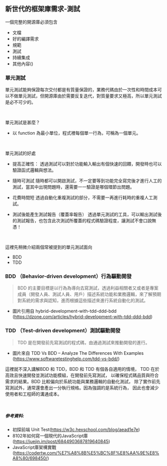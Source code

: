 ## 新世代的框架庫需求-測試
一個完整的開源庫必須包含
* 文檔
* 好的編譯需求
* 規範
* 測試
* 持續集成
* 其他內容()


### 單元測試
單元測試能夠保證每次交付都是有質量保證的，業務代碼由於一次性和時間成本可以不做單元測試，但開源庫由於需要反复迭代，對質量要求又極高，所以單元測試是必不可少的。


</br>

單元測試是甚麼？
- 以 function 為最小單位，程式裡每個單一行為，可稱為一個單元。

</br>

單元測試的好處
- 提高正確性：
透過測試可以對於功能輸入輸出有個快速的回饋，開發時也可以驗證函式邏輯與想法。

- 隨時可測試
隨時都可以開啟測試，不一定要等到功能完全寫完後才進行人工的測試，當其中出現問題時，還需要一一驗證是哪個環節出問題。

- 花費時間短
透過自動化重複測試的部分，不需要一再進行耗時的重複人工測試。

- 測試後能產生測試報告（覆蓋率報告）
透過單元測試的工具，可以輸出測試後的測試報告，也包含此次測試所覆蓋的程式碼驗證程度，讓測試不會口說無憑！

</br>

這裡先稍微介紹兩個常被提到的單元測試面向

- BDD
- TDD 

### BDD （Behavior-driven development）行為驅動開發
> BDD 的主要目標是以行為為導向去寫測試，透過利益相關者又或者是專案成員（開發人員、測試人員、用戶）描述系統功能和業務邏輯，來了解預期對系統的需求與認知，進而根據這些描述來進行系統自動化的測試。

- 圖片引用自 hybrid-development-with-tdd-ddd-bdd (https://dzone.com/articles/hybrid-development-with-tdd-ddd-bdd)

### TDD （Test-driven development）測試驅動開發
> TDD 是在開發前先寫測試的程式碼，由通過測試來推動開發的進行。

- 圖片來自 TDD Vs BDD – Analyze The Differences With Examples (https://www.softwaretestinghelp.com/tdd-vs-bdd/)

這裡就不深入講解BDD 和 TDD，BDD 和 TDD 有個各自適用的情境，
TDD 在於高效且快速開發並測試功能模組，在開發前先寫測試，
以確保程式碼品質與符合需求的結果。BDD 比較偏向於系統功能與業務邏輯的自動化測試，
除了實作前先寫測試外，通常還會產出一分執行規格。因為強調的是系統行為，
因此也會減少使用者和工程師的溝通成本。

</br>




##### 參考資料: 
- 初探前端 Unit Test(https://w3c.hexschool.com/blog/aead1e7e)
- 8102年如何寫一個現代的JavaScript庫(https://juejin.im/post/6844903687819640845)
- JavaScript庫架構實戰(https://codertw.com/%E7%A8%8B%E5%BC%8F%E8%AA%9E%E8%A8%80/698450/)
